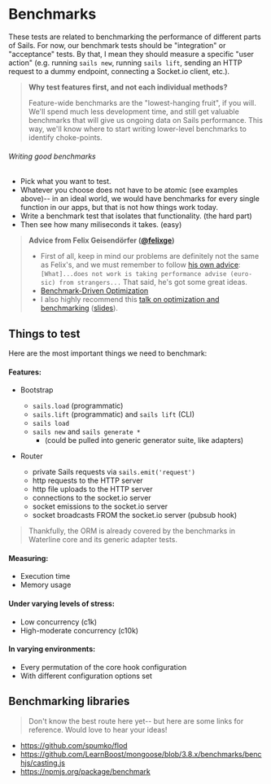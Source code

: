 
# Benchmarks

These tests are related to benchmarking the performance of different parts of Sails.  For now, our benchmark tests should be "integration" or "acceptance" tests.  By that, I mean they should measure a specific "user action" (e.g. running `sails new`, running `sails lift`, sending an HTTP request to a dummy endpoint, connecting a Socket.io client, etc.).

> **Why test features first, and not each individual methods?**
>
> Feature-wide benchmarks are the "lowest-hanging fruit", if you will.  We'll spend much less development time, and still get valuable benchmarks that will give us ongoing data on Sails performance.  This way, we'll know where to start writing lower-level benchmarks to identify choke-points.


###### Writing good benchmarks
+ Pick what you want to test.
+ Whatever you choose does not have to be atomic (see examples above)-- in an ideal world, we would have benchmarks for every single function in our apps, but that is not how things work today.
+ Write a benchmark test that isolates that functionality. (the hard part)
+ Then see how many miliseconds it takes. (easy)

> **Advice from Felix Geisendörfer ([@felixge](https://github.com/felixge))**
>
>	+ First of all, keep in mind our problems are definitely not the same as Felix's, and we must remember to follow [his own advice](https://github.com/felixge/faster-than-c#taking-performance-advice-from-strangers): `[What]...does not work is taking performance advise (euro-sic) from strangers...`  That said, he's got some great ideas.
>	+ [Benchmark-Driven Optimization](https://github.com/felixge/faster-than-c#benchmark-driven-development)
>	+ I also highly recommend this [talk on optimization and benchmarking](http://2012.jsconf.eu/speaker/2012/09/05/faster-than-c-parsing-node-js-streams-.html) ([slides](https://github.com/felixge/faster-than-c)).


## Things to test

Here are the most important things we need to benchmark:

#### Features:

+ Bootstrap
	+ `sails.load` (programmatic)
	+ `sails.lift` (programmatic) and `sails lift` (CLI)
	+ `sails load`
	+ `sails new` and `sails generate *`
	  + (could be pulled into generic generator suite, like adapters)

+ Router
	+ private Sails requests via `sails.emit('request')`
	+ http requests to the HTTP server
	+ http file uploads to the HTTP server
	+ connections to the socket.io server
	+ socket emissions to the socket.io server
	+ socket broadcasts FROM the socket.io server (pubsub hook)


> Thankfully, the ORM is already covered by the benchmarks in Waterline core and its generic adapter tests.


#### Measuring:

+ Execution time
+ Memory usage

#### Under varying levels of stress:

+ Low concurrency (c1k)
+ High-moderate concurrency (c10k)

#### In varying environments:

+ Every permutation of the core hook configuration
+ With different configuration options set


## Benchmarking libraries

> Don't know the best route here yet-- but here are some links for reference.  Would love to hear your ideas!

+ https://github.com/spumko/flod
+ https://github.com/LearnBoost/mongoose/blob/3.8.x/benchmarks/benchjs/casting.js
+ https://npmjs.org/package/benchmark

